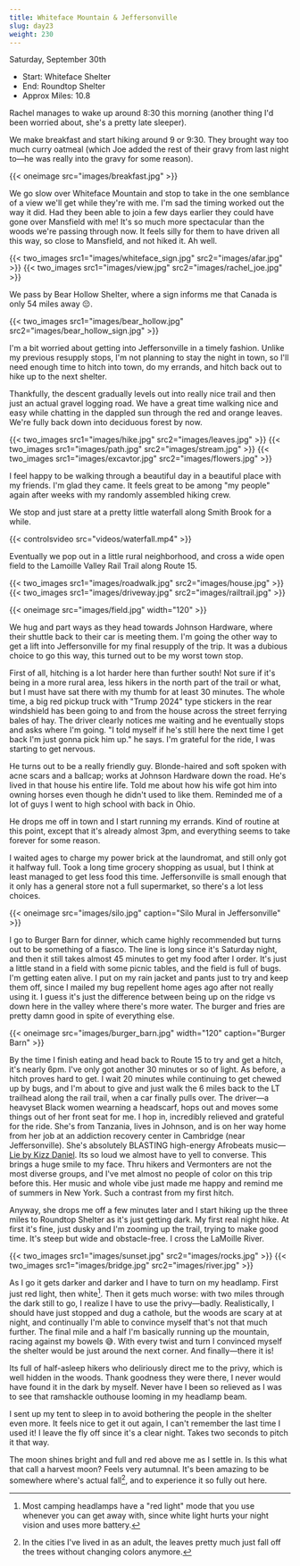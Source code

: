 ```yaml
---
title: Whiteface Mountain & Jeffersonville
slug: day23
weight: 230
---
```


Saturday, September 30th

- Start: Whiteface Shelter
- End: Roundtop Shelter
- Approx Miles: 10.8

Rachel manages to wake up around 8:30 this morning (another thing I'd been worried about, she's a pretty late sleeper).

We make breakfast and start hiking around 9 or 9:30. They brought way too much curry oatmeal (which Joe added the rest of their gravy from last night to—he was really into the gravy for some reason).

{{< oneimage src="images/breakfast.jpg" >}}

We go slow over Whiteface Mountain and stop to take in the one semblance of a view we'll get while they're with me. I'm sad the timing worked out the way it did. Had they been able to join a few days earlier they could have gone over Mansfield with me! It's so much more spectacular than the woods we're passing through now. It feels silly for them to have driven all this way, so close to Mansfield, and not hiked it. Ah well.

{{< two_images src1="images/whiteface_sign.jpg" src2="images/afar.jpg" >}}
{{< two_images src1="images/view.jpg" src2="images/rachel_joe.jpg" >}}

We pass by Bear Hollow Shelter, where a sign informs me that Canada is only 54 miles away 😔.

{{< two_images src1="images/bear_hollow.jpg" src2="images/bear_hollow_sign.jpg" >}}

I'm a bit worried about getting into Jeffersonville in a timely fashion. Unlike my previous resupply stops, I'm not planning to stay the night in town, so I'll need enough time to hitch into town, do my errands, and hitch back out to hike up to the next shelter.

Thankfully, the descent gradually levels out into really nice trail and then just an actual gravel logging road. We have a great time walking nice and easy while chatting in the dappled sun through the red and orange leaves. We're fully back down into deciduous forest by now.

{{< two_images src1="images/hike.jpg" src2="images/leaves.jpg" >}}
{{< two_images src1="images/path.jpg" src2="images/stream.jpg" >}}
{{< two_images src1="images/excavtor.jpg" src2="images/flowers.jpg" >}}

I feel happy to be walking through a beautiful day in a beautiful place with my friends. I'm glad they came. It feels great to be among "my people" again after weeks with my randomly assembled hiking crew.

We stop and just stare at a pretty little waterfall along Smith Brook for a while.

{{< controlsvideo src="videos/waterfall.mp4" >}}

Eventually we pop out in a little rural neighborhood, and cross a wide open field to the Lamoille Valley Rail Trail along Route 15.

{{< two_images src1="images/roadwalk.jpg" src2="images/house.jpg" >}}
{{< two_images src1="images/driveway.jpg" src2="images/railtrail.jpg" >}}

{{< oneimage src="images/field.jpg" width="120" >}}

We hug and part ways as they head towards Johnson Hardware, where their shuttle back to their car is meeting them. I'm going the other way to get a lift into Jeffersonville for my final resupply of the trip. It was a dubious choice to go this way, this turned out to be my worst town stop.

First of all, hitching is a lot harder here than further south! Not sure if it's being in a more rural area, less hikers in the north part of the trail or what, but I must have sat there with my thumb for at least 30 minutes. The whole time, a big red pickup truck with "Trump 2024" type stickers in the rear windshield has been going to and from the house across the street ferrying bales of hay. The driver clearly notices me waiting and he eventually stops and asks where I'm going. "I told myself if he's still here the next time I get back I'm just gonna pick him up." he says. I'm grateful for the ride, I was starting to get nervous.

He turns out to be a really friendly guy. Blonde-haired and soft spoken with acne scars and a ballcap; works at Johnson Hardware down the road. He's lived in that house his entire life. Told me about how his wife got him into owning horses even though he didn't used to like them. Reminded me of a lot of guys I went to high school with back in Ohio.

He drops me off in town and I start running my errands. Kind of routine at this point, except that it's already almost 3pm, and everything seems to take forever for some reason.

I waited ages to charge my power brick at the laundromat, and still only got it halfway full. Took a long time grocery shopping as usual, but I think at least managed to get less food this time. Jeffersonville is small enough that it only has a general store not a full supermarket, so there's a lot less choices.

{{< oneimage src="images/silo.jpg" caption="Silo Mural in Jeffersonville" >}}


I go to Burger Barn for dinner, which came highly recommended but turns out to be something of a fiasco. The line is long since it's Saturday night, and then it still takes almost 45 minutes to get my food after I order. It's just a little stand in a field with some picnic tables, and the field is full of bugs. I'm getting eaten alive. I put on my rain jacket and pants just to try and keep them off, since I mailed my bug repellent home ages ago after not really using it. I guess it's just the difference between being up on the ridge vs down here in the valley where there's more water. The burger and fries are pretty damn good in spite of everything else.

{{< oneimage src="images/burger_barn.jpg" width="120" caption="Burger Barn" >}}

By the time I finish eating and head back to Route 15 to try and get a hitch, it's nearly 6pm. I've only got another 30 minutes or so of light. As before, a hitch proves hard to get. I wait 20 minutes while continuing to get chewed up by bugs, and I'm about to give and just walk the 6 miles back to the LT trailhead along the rail trail, when a car finally pulls over. The driver—a heavyset Black women wearning a headscarf, hops out and moves some things out of her front seat for me. I hop in, incredibly relieved and grateful for the ride. She's from Tanzania, lives in Johnson, and is on her way home from her job at an addiction recovery center in Cambridge (near Jeffersonville). She's absolutely BLASTING high-energy Afrobeats music—[Lie by Kizz Daniel](https://www.youtube.com/watch?v=3d6T2qFZ5vU). Its so loud we almost have to yell to converse. This brings a huge smile to my face. Thru hikers and Vermonters are not the most diverse groups, and I've met almost no people of color on this trip before this. Her music and whole vibe just made me happy and remind me of summers in New York. Such a contrast from my first hitch.

Anyway, she drops me off a few minutes later and I start hiking up the three miles to Roundtop Shelter as it's just getting dark. My first real night hike. At first it's fine, just dusky and I'm zooming up the trail, trying to make good time. It's steep but wide and obstacle-free. I cross the LaMoille River.

{{< two_images src1="images/sunset.jpg" src2="images/rocks.jpg" >}}
{{< two_images src1="images/bridge.jpg" src2="images/river.jpg" >}}

As I go it gets darker and darker and I have to turn on my headlamp. First just red light, then white[^1]. Then it gets much worse: with two miles through the dark still to go, I realize I have to use the privy—badly. Realistically, I should have just stopped and dug a cathole, but the woods are scary at at night, and continually I'm able to convince myself that's not that much further. The final mile and a half I'm basically running up the mountain, racing against my bowels 😅. With every twist and turn I convinced myself the shelter would be just around the next corner. And finally—there it is!

Its full of half-asleep hikers who deliriously direct me to the privy, which is well hidden in the woods. Thank goodness they were there, I never would have found it in the dark by myself. Never have I been so relieved as I was to see that ramshackle outhouse looming in my headlamp beam.

I sent up my tent to sleep in to avoid bothering the people in the shelter even more. It feels nice to get it out again, I can't remember the last time I used it! I leave the fly off since it's a clear night. Takes two seconds to pitch it that way.

The moon shines bright and full and red above me as I settle in. Is this what that call a harvest moon? Feels very autumnal. It's been amazing to be somewhere where's actual fall[^2], and to experience it so fully out here.



[^1]: Most camping headlamps have a "red light" mode that you use whenever you can get away with, since white light hurts your night vision and uses more battery.
[^2]: In the cities I've lived in as an adult, the leaves pretty much just fall off the trees without changing colors anymore.
